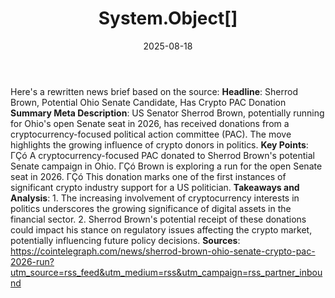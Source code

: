 ﻿---
title: System.Object[]
date: '2025-08-18'
category: Markets
summary: ''
slug: systemobject
source_urls:
- https://cointelegraph.com/news/sherrod-brown-ohio-senate-crypto-pac-2026-run?utm_source=rss_feed&utm_medium=rss&utm_campaign=rss_partner_inbound
seo:
  title: System.Object[] | Hash n Hedge
  description: ''
  keywords:
  - news
  - markets
  - brief
---

Here's a rewritten news brief based on the source:  **Headline**: Sherrod Brown, Potential Ohio Senate Candidate, Has Crypto PAC Donation  **Summary Meta Description**: US Senator Sherrod Brown, potentially running for Ohio's open Senate seat in 2026, has received donations from a cryptocurrency-focused political action committee (PAC). The move highlights the growing influence of crypto donors in politics.   **Key Points**:  ΓÇó A cryptocurrency-focused PAC donated to Sherrod Brown's potential Senate campaign in Ohio. ΓÇó Brown is exploring a run for the open Senate seat in 2026. ΓÇó This donation marks one of the first instances of significant crypto industry support for a US politician.  **Takeaways and Analysis**: 1. The increasing involvement of cryptocurrency interests in politics underscores the growing significance of digital assets in the financial sector. 2. Sherrod Brown's potential receipt of these donations could impact his stance on regulatory issues affecting the crypto market, potentially influencing future policy decisions.  **Sources**: https://cointelegraph.com/news/sherrod-brown-ohio-senate-crypto-pac-2026-run?utm_source=rss_feed&utm_medium=rss&utm_campaign=rss_partner_inbound 

